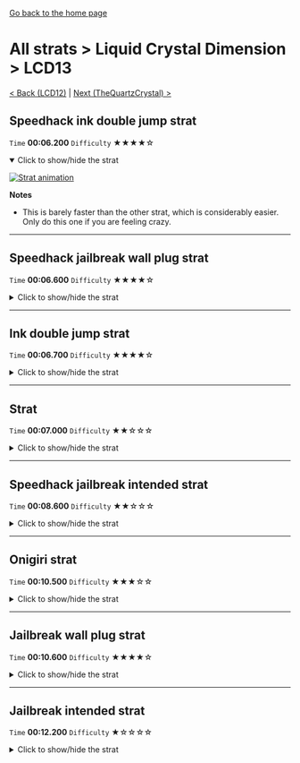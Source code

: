 [Go back to the home page](https://github.com/Doublevil/scbspeedrun)

# All strats > Liquid Crystal Dimension > LCD13

[< Back (LCD12)](https://github.com/Doublevil/scbspeedrun/blob/main/levels/all_lvl/LCD/LCD12.md) | [Next (TheQuartzCrystal) >](https://github.com/Doublevil/scbspeedrun/blob/main/levels/all_lvl/LCD/TheQuartzCrystal.md)

## Speedhack ink double jump strat

`Time` **00:06.200** `Difficulty` ★★★★☆
<details open>
  <summary>Click to show/hide the strat</summary>

  [![Strat animation](https://github.com/Doublevil/scbspeedrun/blob/main/media/levels/LCD/LCD13_S_InkDoubleJumpStrat.webp)](https://github.com/Doublevil/scbspeedrun/blob/main/media/levels/LCD/LCD13_S_InkDoubleJumpStrat.mp4?raw=true)

  **Notes**
  - This is barely faster than the other strat, which is considerably easier. Only do this one if you are feeling crazy.
</details>

---
## Speedhack jailbreak wall plug strat

`Time` **00:06.600** `Difficulty` ★★★★☆
<details>
  <summary>Click to show/hide the strat</summary>

  [![Strat animation](https://github.com/Doublevil/scbspeedrun/blob/main/media/levels/LCD/LCD13_S_JailbreakWallPlug.webp)](https://github.com/Doublevil/scbspeedrun/blob/main/media/levels/LCD/LCD13_S_JailbreakWallPlug.mp4?raw=true)

  **Notes**
  - This strat uses the wall plug tech. See the Cable cart techs page for more info.
  - You have to position the onigiri as high as possible, which is why we jump so late before running up the glitchy ink wall.
  - The wall plug is a complex one, because the goal is pretty far away from the wall. This means we have to extend the cable somehow. We do that by grabbing the ceiling as early as possible. Then, we exploit the vertical momentum of the speedhack wall run to push the cable further up and reach the goal before it shrinks down, while switching back to ink cart to grab the onigiri back.
  - This strat definitely takes some training to get consistently, and it might seem impossible at first, but it can absolutely be consistent once you get how it works.
</details>

---
## Ink double jump strat

`Time` **00:06.700** `Difficulty` ★★★★☆
<details>
  <summary>Click to show/hide the strat</summary>

  [![Strat animation](https://github.com/Doublevil/scbspeedrun/blob/main/media/levels/LCD/LCD13_InkDoubleJumpStrat.webp)](https://github.com/Doublevil/scbspeedrun/blob/main/media/levels/LCD/LCD13_InkDoubleJumpStrat.mp4?raw=true)

  **Notes**
  - This is barely faster than the other strat, which is considerably easier. Only do this one if you are feeling crazy.
  - If you hesitate or lose any time anywhere, the other strat is faster.
</details>

---
## Strat

`Time` **00:07.000** `Difficulty` ★★☆☆☆
<details>
  <summary>Click to show/hide the strat</summary>

  [![Strat animation](https://github.com/Doublevil/scbspeedrun/blob/main/media/levels/LCD/LCD13_Strat.webp)](https://github.com/Doublevil/scbspeedrun/blob/main/media/levels/LCD/LCD13_Strat.mp4?raw=true)

  **Notes**
  - Despite being very fast, it's probably the easiest way to do this level fast. It might take a bit of practice to chain all this together, but it's very consistent.
  - The low dash at the end might seem scary but it's actually safer than making a full jump, as you're falling more slowly. It's still faster than a full jump too.
  - Especially with speedhack, you'll have to remember to quickly toggle the ink cart at the start.
</details>

---
## Speedhack jailbreak intended strat

`Time` **00:08.600** `Difficulty` ★★☆☆☆
<details>
  <summary>Click to show/hide the strat</summary>

  [![Strat animation](https://github.com/Doublevil/scbspeedrun/blob/main/media/levels/LCD/LCD13_S_JailbreakIntended.webp)](https://github.com/Doublevil/scbspeedrun/blob/main/media/levels/LCD/LCD13_S_JailbreakIntended.mp4?raw=true)

  **Notes**
  - Be careful on the jump from the top of the wall, that's an edge coyote. We first detach, then a bit later press Jump. Don't jump too late either, because you don't want to land on top of the glitch block, but on its side.
  - If you can't get the edge coyote consistently, land on top of the huge wall and jump from there.
</details>

---
## Onigiri strat

`Time` **00:10.500** `Difficulty` ★★★☆☆
<details>
  <summary>Click to show/hide the strat</summary>

  [![Strat animation](https://github.com/Doublevil/scbspeedrun/blob/main/media/levels/LCD/LCD13_OnigiriStrat.webp)](https://github.com/Doublevil/scbspeedrun/blob/main/media/levels/LCD/LCD13_OnigiriStrat.mp4?raw=true)

  **Notes**
  - You can rest on the alt-ink platform instead of jump-inking in the middle section, it shouldn't cost too much time.
</details>

---
## Jailbreak wall plug strat

`Time` **00:10.600** `Difficulty` ★★★★☆
<details>
  <summary>Click to show/hide the strat</summary>

  [![Strat animation](https://github.com/Doublevil/scbspeedrun/blob/main/media/levels/LCD/LCD13_JailbreakNullStrat.webp)](https://github.com/Doublevil/scbspeedrun/blob/main/media/levels/LCD/LCD13_JailbreakNullStrat.mp4?raw=true)

  **Notes**
  - This strat uses the wall plug tech, with the null cart to extend the cable. See the Cable cart techs page for more info.
  - The hard part is positioning the onigiri as close as possible to the ceiling without touching it. It's really hard to chain everything together in this way.
</details>

---
## Jailbreak intended strat

`Time` **00:12.200** `Difficulty` ★☆☆☆☆
<details>
  <summary>Click to show/hide the strat</summary>

  [![Strat animation](https://github.com/Doublevil/scbspeedrun/blob/main/media/levels/LCD/LCD13_JailbreakIntendedStrat.webp)](https://github.com/Doublevil/scbspeedrun/blob/main/media/levels/LCD/LCD13_JailbreakIntendedStrat.mp4?raw=true)
</details>
